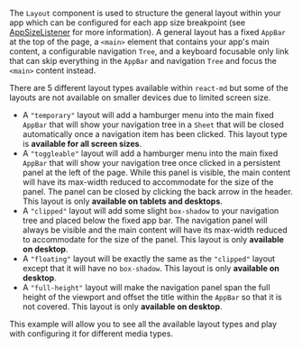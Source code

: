 The `Layout` component is used to structure the general layout within your app
which can be configured for each app size breakpoint (see
[AppSizeListener](/packages/utils/demos#app-size-listener-example-title) for
more information). A general layout has a fixed `AppBar` at the top of the page,
a `<main>` element that contains your app's main content, a configurable
navigation `Tree`, and a keyboard focusable only link that can skip everything
in the `AppBar` and navigation `Tree` and focus the `<main>` content instead.

There are 5 different layout types available within `react-md` but some of the
layouts are not available on smaller devices due to limited screen size.

- A `"temporary"` layout will add a hamburger menu into the main fixed `AppBar`
  that will show your navigation tree in a `Sheet` that will be closed
  automatically once a navigation item has been clicked. This layout type is
  **available for all screen sizes**.
- A `"toggleable"` layout will add a hamburger menu into the main fixed `AppBar`
  that will show your navigation tree once clicked in a persistent panel at the
  left of the page. While this panel is visible, the main content will have its
  max-width reduced to accommodate for the size of the panel. The panel can be
  closed by clicking the back arrow in the header. This layout is only
  **available on tablets and desktops**.
- A `"clipped"` layout will add some slight `box-shadow` to your navigation tree
  and placed below the fixed app bar. The navigation panel will always be
  visible and the main content will have its max-width reduced to accommodate
  for the size of the panel. This layout is only **available on desktop**.
- A `"floating"` layout will be exactly the same as the `"clipped"` layout
  except that it will have no `box-shadow`. This layout is only **available on
  desktop**.
- A `"full-height"` layout will make the navigation panel span the full height
  of the viewport and offset the title within the `AppBar` so that it is not
  covered. This layout is only **available on desktop**.

This example will allow you to see all the available layout types and play with
configuring it for different media types.
